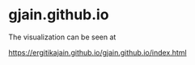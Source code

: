 # gjain.github.io
The visualization can be seen at 

https://ergitikajain.github.io/gjain.github.io/index.html
